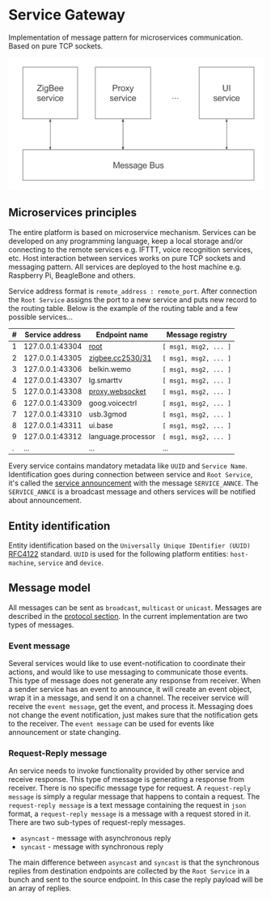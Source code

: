 # Service Gateway
Implementation of message pattern for microservices communication. Based on pure TCP sockets.

<p align="center">
  <img src="/resources/images/message-pattern.png">
</p>

## Microservices principles

The entire platform is based on microservice mechanism. Services can be developed on any programming language, keep a local storage and/or connecting to the remote services e.g. IFTTT,  voice recognition services, etc. Host interaction between services works on pure TCP sockets and messaging pattern. All services are deployed to the host machine e.g. Raspberry Pi, BeagleBone and others.

Service address format is `remote_address : remote_port`. After connection the `Root Service` assigns the port to a new service and puts new record to the routing table. Below is the example of the routing table and a few possible services...

| # | Service address | Endpoint name    | Message registry      |
|---|-----------------|------------------|-----------------------|
| 1 | 127.0.0.1:43304    | [root](https://github.com/bigsens-iot/bigsens-service-gateway/tree/master/lib/services/root-service) | `[ msg1, msg2, ... ]` |
| 2 | 127.0.0.1:43305    | [zigbee.cc2530/31](https://github.com/bigsens-iot/zigbee-service) | `[ msg1, msg2, ... ]` |
| 3 | 127.0.0.1:43306    | belkin.wemo      | `[ msg1, msg2, ... ]` |
| 4 | 127.0.0.1:43307    | lg.smarttv       | `[ msg1, msg2, ... ]` |
| 5 | 127.0.0.1:43308    | [proxy.websocket](https://github.com/bigsens-iot/bigsens-service-gateway/tree/master/lib/services/websocket-proxy) | `[ msg1, msg2, ... ]` |
| 6 | 127.0.0.1:43309    | goog.voicectrl   | `[ msg1, msg2, ... ]` |
| 7 | 127.0.0.1:43310    | usb.3gmod        | `[ msg1, msg2, ... ]` |
| 8 | 127.0.0.1:43311    | ui.base          | `[ msg1, msg2, ... ]` |
| 9 | 127.0.0.1:43312    | language.processor   | `[ msg1, msg2, ... ]` |
| . | ...                | ...              | ...                   |

 Every service contains mandatory metadata like `UUID` and `Service Name`. Identification goes during connection between service and `Root Service`, it's called the [service announcement](https://github.com/bigsens-iot/bigsens-service-gateway/blob/master/PROTOCOL.md#service_annce) with the message `SERVICE_ANNCE`. The `SERVICE_ANNCE` is a broadcast message and others services will be notified about announcement.

## Entity identification

Entity identification based on the `Universally Unique IDentifier (UUID)` [RFC4122](https://tools.ietf.org/html/rfc4122) standard.
`UUID` is used for the following platform entities: `host-machine`, `service` and `device`.

## Message model

All messages can be sent as `broadcast`, `multicast` or `unicast`. Messages are described in the [protocol section](https://github.com/bigsens-iot/bigsens-service-gateway/blob/master/PROTOCOL.md). In the current implementation are two types of messages.

### Event message
Several services would like to use event-notification to coordinate their actions, and would like to use messaging to communicate those events. This type of message does not generate any response from receiver. When a sender service has an event to announce, it will create an event object, wrap it in a message, and send it on a channel. The receiver service will receive the `event message`, get the event, and process it. Messaging does not change the event notification, just makes sure that the notification gets to the receiver. The `event message` can be used for events like announcement or state changing.

### Request-Reply message
An service needs to invoke functionality provided by other service and receive response. This type of message is generating a response from receiver. There is no specific message type for request. A `request-reply message` is simply a regular message that happens to contain a request. The `request-reply message` is a text message containing the request in `json` format, a `request-reply message` is a message with a request stored in it. There are two sub-types of request-reply messages.
* `asyncast` - message with asynchronous reply
* `syncast` - message with synchronous reply

The main difference between `asyncast` and `syncast` is that the synchronous replies from destination endpoints are collected by the `Root Service` in a bunch and sent to the source endpoint. In this case the reply payload will be an array of replies.
